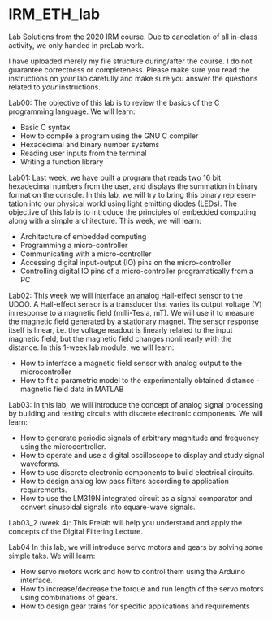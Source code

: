 # IRM_ETH_lab
Lab Solutions from the 2020 IRM course. Due to cancelation of all in-class activity, we only handed in preLab work.

I have uploaded merely my file structure during/after the course. I do not guarantee correctness or completeness. Please make sure you read the instructions on *your* lab carefully and make sure you answer the questions related to *your* instructions.

Lab00:
The objective of this lab is to review the basics of the C programming language. We will learn:
* Basic C syntax
* How to compile a program using the GNU C compiler
* Hexadecimal and binary number systems
* Reading user inputs from the terminal
* Writing a function library

Lab01:
Last week, we have built a program that reads two 16 bit hexadecimal numbers from the user, and
displays the summation in binary format on the console. In this lab, we will try to bring this binary represen-
tation into our physical world using light emitting diodes (LEDs). The objective of this lab is to introduce
the principles of embedded computing along with a simple architecture. This week, we will learn:
* Architecture of embedded computing
* Programming a micro-controller
* Communicating with a micro-controller
* Accessing digital input-output (IO) pins on the micro-controller
* Controlling digital IO pins of a micro-controller programatically from a PC

Lab02:
This week we will interface an analog Hall-effect sensor to the UDOO. A Hall-effect sensor is a
transducer that varies its output voltage (V) in response to a magnetic field (milli-Tesla, mT). We will use
it to measure the magnetic field generated by a stationary magnet. The sensor response itself is linear, i.e.
the voltage readout is linearly related to the input magnetic field, but the magnetic field changes nonlinearly
with the distance. In this 1-week lab module, we will learn:
* How to interface a magnetic field sensor with analog output to the microcontroller
* How to fit a parametric model to the experimentally obtained distance - magnetic field data in MATLAB

Lab03:
In this lab, we will introduce the concept of analog signal processing by building and testing circuits
with discrete electronic components.
We will learn:
* How to generate periodic signals of arbitrary magnitude and frequency using the microcontroller.
* How to operate and use a digital oscilloscope to display and study signal waveforms.
* How to use discrete electronic components to build electrical circuits.
* How to design analog low pass filters according to application requirements.
* How to use the LM319N integrated circuit as a signal comparator and convert sinusoidal signals into
square-wave signals.

Lab03_2 (week 4):
This Prelab will help you understand and apply the concepts of the Digital Filtering Lecture.

Lab04
In this lab, we will introduce servo motors and gears by solving some simple taks. We will learn:
* How servo motors work and how to control them using the Arduino interface.
* How to increase/decrease the torque and run length of the servo motors using combinations of gears.
* How to design gear trains for specific applications and requirements
